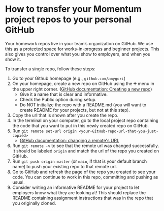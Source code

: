 # How to transfer your Momentum project repos to your personal GitHub

Your homework repos live in your team’s organization on GitHub. We use this as a protected space for works-in-progress and beginner projects. This also gives you control over what you show to employers, and when you show it.

To transfer a single repo, follow these steps:

1. Go to your Github homepage (e.g., `github.com/amygori`)
2. On your homepage, create a new repo on GitHub using the ➕ menu in the upper right corner. ([GitHub documentation: Creating a new repo](https://help.github.com/en/github/getting-started-with-github/create-a-repo))
	- Give it a name that is clear and informative.
	- Check the Public option during setup.
	- Do NOT initialize the repo with a README.md (you will want to create README for your projects, but not at this step).
3. Copy the url that is shown after you create the repo.
4. In the terminal on your computer, go to the local project repo containing the code that you want to put in this newly created repo on GitHub.
5. Run  `git remote set-url origin <your-GitHub-repo-url-that-you-just-copied>`
    - [GitHub documentation: changing a remote's URL](https://help.github.com/en/github/using-git/changing-a-remotes-url)
6. Run `git remote -v`  to see that the remote url was changed successfully. It should be labeled `origin` and match the url of the repo you created on GitHub.
7. Run `git push origin master` (or `main`, if that is your default branch name) to push your existing repo to that remote url.
8. Go to GitHub and refresh the page of the repo you created to see your code. You can continue to work in this repo, committing and pushing as usual.
9. Consider writing an informative README for your project to let employers know what they are looking at! This should replace the README containing assignment instructions that was in the repo that you originally cloned.
